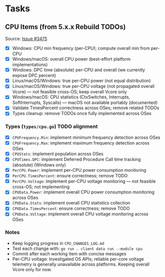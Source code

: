 # Tasks

## CPU Items (from 5.x.x Rebuild TODOs)

Source: [Issue #3475](https://github.com/timmo001/system-bridge/issues/3475)

- [x] Windows: CPU min frequency (per-CPU); compute overall min from per-CPU
- [x] Windows/macOS: overall CPU power (best-effort platform implementations)
- [x] Windows: DPC time (absolute) per-CPU and overall (we currently expose DPC percent)
- [x] Linux/macOS/Windows: true per-CPU power (not equal distribution)
- [x] Linux/macOS/Windows: true per-CPU voltage (not propagated overall Vcore) — not feasible cross-OS; keep overall Vcore only
- [x] Windows/macOS: CPU statistics (CtxSwitches, Interrupts, SoftInterrupts, Syscalls) — macOS not available portably (documented)
- [x] Validate TimesPercent correctness across OSes; remove related TODOs
- [x] Types cleanup: remove TODOs once fully implemented across OSes

### Types (`types/cpu.go`) TODO alignment

- [x] `CPUFrequency.Min`: implement minimum frequency detection across OSes
- [x] `CPUFrequency.Max`: implement maximum frequency detection across OSes
- [x] `CPUStats`: implement population across OSes
- [x] `CPUTimes.DPC`: implement Deferred Procedure Call time tracking (absolute) (Windows only)
- [x] `PerCPU.Power`: implement per-CPU power consumption monitoring
- [x] `PerCPU.TimesPercent`: ensure correctness; remove TODO
- [x] `PerCPU.Voltage`: implement per-CPU voltage monitoring — not feasible cross-OS; not implementing
- [x] `CPUData.Power`: implement overall CPU power consumption monitoring across OSes
- [x] `CPUData.Stats`: implement overall CPU statistics collection
- [x] `CPUData.TimesPercent`: ensure correctness; remove TODO
- [x] `CPUData.Voltage`: implement overall CPU voltage monitoring across OSes

### Notes

- Keep logging progress in `CPU_CHANGES_LOG.md`
- Test each change with: `go run . client data run --module cpu`
- Commit after each working item with concise messages
- Per-CPU voltage: Investigated OS APIs; reliable per-core voltage telemetry is generally unavailable across platforms. Keeping overall Vcore only for now.
